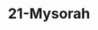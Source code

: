 ---
title: 21-Mysorah
image: /uploads/Gallery-Mysorah1.jpg
image_alt-text: 'Superyacht, Mysorah, with custom woodwork and custom staircase design'
work-type: superyacht
---